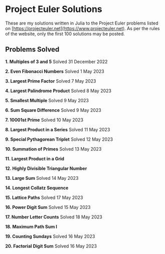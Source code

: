 # Project Euler Solutions

These are my solutions written in Julia to the Project Euler problems listed on [https://projecteuler.net](https://www.projecteuler.net). As per the rules of the website, only the first 100 solutions may be posted. 

## Problems Solved

 **1. Multiples of 3 and 5** Solved 31 December 2022
 
 **2. Even Fibonacci Numbers** Solved 1 May 2023
 
 **3. Largest Prime Factor** Solved 7 May 2023
 
 **4. Largest Palindrome Product** Solved 8 May 2023
 
 **5. Smallest Multiple** Solved 9 May 2023
 
 **6. Sum Square Difference** Solved 9 May 2023
 
 **7. 10001st Prime** Solved 10 May 2023
 
 **8. Largest Product in a Series** Solved 11 May 2023
 
 **9. Special Pythagorean Triplet** Solved 12 May 2023
 
 **10. Summation of Primes** Solved 13 May 2023
 
 **11. Largest Product in a Grid**
 
 **12. Highly Divisible Triangular Number**
 
 **13. Large Sum** Solved 14 May 2023
 
 **14. Longest Collatz Sequence**
 
 **15. Lattice Paths** Solved 17 May 2023
 
 **16. Power Digit Sum** Solved 15 May 2023
 
 **17. Number Letter Counts** Solved 18 May 2023
 
 **18. Maximum Path Sum I**
 
 **19. Counting Sundays** Solved 16 May 2023
 
 **20. Factorial Digit Sum** Solved 16 May 2023
